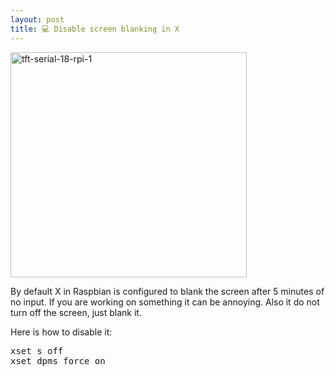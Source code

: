 ```yaml
---
layout: post
title: 💻 Disable screen blanking in X
---
```


<a href="https://www.bianadventures.tk/wp-content/uploads/2015/07/tft-serial-18-rpi-1.jpg"><img class=" size-medium wp-image-104 aligncenter" src="https://www.bianadventures.tk/wp-content/uploads/2015/07/tft-serial-18-rpi-1.jpg?w=378" alt="tft-serial-18-rpi-1" width="378" height="360" /></a>

By default X in Raspbian is configured to blank the screen after 5 minutes of no input. If you are working on something it can be annoying. Also it do not turn off the screen, just blank it.

Here is how to disable it:

<!--more-->
<pre class="prettyprint">xset s off
xset dpms force on</pre>
&nbsp;
